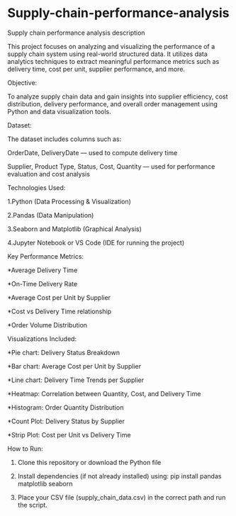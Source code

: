 # Supply-chain-performance-analysis
Supply chain performance analysis description

This project focuses on analyzing and visualizing the performance of a supply chain system using real-world structured data. It utilizes data analytics techniques to extract meaningful performance metrics such as delivery time, cost per unit, supplier performance, and more.

Objective:

To analyze supply chain data and gain insights into supplier efficiency, cost distribution, delivery performance, and overall order management using Python and data visualization tools.

Dataset:

The dataset includes columns such as:

OrderDate, DeliveryDate — used to compute delivery time

Supplier, Product Type, Status, Cost, Quantity — used for performance evaluation and cost analysis


Technologies Used:

1.Python (Data Processing & Visualization)

2.Pandas (Data Manipulation)

3.Seaborn and Matplotlib (Graphical Analysis)

4.Jupyter Notebook or VS Code (IDE for running the project)


Key Performance Metrics:

*Average Delivery Time

*On-Time Delivery Rate

*Average Cost per Unit by Supplier

*Cost vs Delivery Time relationship

*Order Volume Distribution


Visualizations Included:

*Pie chart: Delivery Status Breakdown

*Bar chart: Average Cost per Unit by Supplier

*Line chart: Delivery Time Trends per Supplier

*Heatmap: Correlation between Quantity, Cost, and Delivery Time

*Histogram: Order Quantity Distribution

*Count Plot: Delivery Status by Supplier

*Strip Plot: Cost per Unit vs Delivery Time



How to Run:

1. Clone this repository or download the Python file


2. Install dependencies (if not already installed) using: pip install pandas matplotlib seaborn


3. Place your CSV file (supply_chain_data.csv) in the correct path and run the script.

